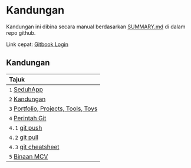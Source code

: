 # Kandungan

Kandungan ini dibina secara manual berdasarkan [SUMMARY.md](https://github.com/eymankun/gitbook-public/blob/master/SUMMARY.md) di dalam repo github.

Link cepat: [Gitbook Login](https://app.gitbook.com/@eymankun/spaces)

## Kandungan

| Tajuk |
| :--- |
| `1` [SeduhApp](https://eymankun.gitbook.io/seduhapp/) |
| `2` [Kandungan](kandungan.md#kandungan) |
| `3` [Portfolio, Projects, Tools, Toys](portfolio-projects-tools-toys.md) |
| `4` [Perintah Git](perintah-git/) |
| `4.1` [git push](perintah-git/git-push.md) |
| `4.2` [git pull](perintah-git/git-pull.md) |
| `4.3` [git cheatsheet](perintah-git/git-cheatsheet.md) |
| `5` [Binaan MCV](pembangunan-aplikasi/binaan-mvc.md) |

